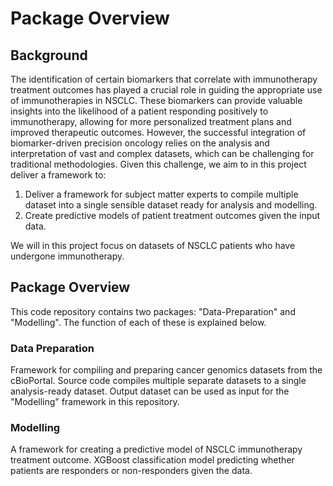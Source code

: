 # Package Overview

## Background
The identification of certain biomarkers that correlate with immunotherapy treatment outcomes has played a crucial role in guiding the appropriate use of immunotherapies in NSCLC. These biomarkers can provide valuable insights into the likelihood of a patient responding positively to immunotherapy, allowing for more personalized treatment plans and improved therapeutic outcomes. However, the successful integration of biomarker-driven precision oncology relies on the analysis and interpretation of vast and complex datasets, which can be challenging for traditional methodologies. Given this challenge, we aim to in this project deliver a framework to:
1) Deliver a framework for subject matter experts to compile multiple dataset into a single sensible dataset ready for analysis and modelling.
2) Create predictive models of patient treatment outcomes given the input data.

We will in this project focus on datasets of NSCLC patients who have undergone immunotherapy.

## Package Overview
This code repository contains two packages: "Data-Preparation" and "Modelling". The function of each of these is explained below. 

### Data Preparation
Framework for compiling and preparing cancer genomics datasets from the cBioPortal. Source code compiles multiple separate datasets to a single analysis-ready dataset. Output dataset can be used as input for the "Modelling" framework in this repository. 

### Modelling
A framework for creating a predictive model of NSCLC immunotherapy treatment outcome. XGBoost classification model predicting whether patients are responders or non-responders given the data. 
